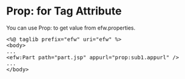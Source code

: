 <H1>Prop: for Tag Attribute</H1>
You can use Prop: to get value from efw.properties.
<pre>
&lt;%@ taglib prefix=&quot;efw&quot; uri=&quot;efw&quot; %&gt;
&lt;body&gt;
...
&lt;efw:Part path="part.jsp" appurl="prop:sub1.appurl" /&gt;		//or Prop:sub1.appurl , PROP:sub1.appurl
...
&lt;/body&gt;
</pre>

